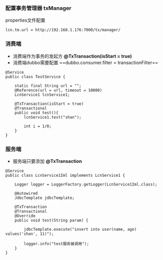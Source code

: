 

### 配置事务管理器 txManager

properties文件配置
```
lcn.tm.url = http://192.168.1.176:7000/tx/manager/
```


### 消费端

- 消费端作为事务的发起方 **@TxTransaction(isStart = true)**
- 消费端dubbo需要配置 ==dubbo.consumer.filter = transactionFilter==
```
@Service
public class TestService {

    static final String url = "";
    @Reference(url = url, timeout = 10000)
    LcnService1 lcnService1;

    @TxTransaction(isStart = true)
    @Transactional
    public void test(){
        lcnService1.test("shan");

        int i = 1/0;
    }
}
```


### 服务端

- 服务端只要添加 **@TxTransaction**
```
@Service
public class LcnService1Iml implements LcnService1 {

    Logger logger = LoggerFactory.getLogger(LcnService1Iml.class);

    @Autowired
    JdbcTemplate jdbcTemplate;

    @TxTransaction
    @Transactional
    @Override
    public void test(String param) {

        jdbcTemplate.execute("insert into user(name, age) values('shan', 11)");

        logger.info("test服务被调用");
    }
}
```